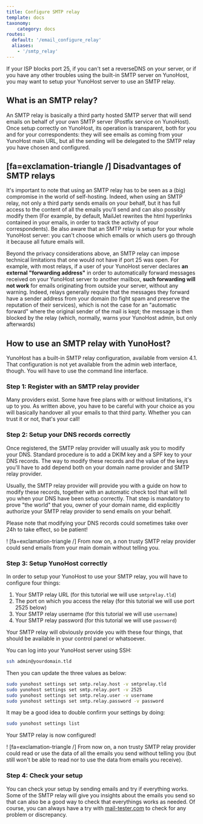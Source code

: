 ```yaml
---
title: Configure SMTP relay
template: docs
taxonomy:
    category: docs
routes:
  default: '/email_configure_relay'
  aliases: 
    - '/smtp_relay'
---
```


If your ISP blocks port 25, if you can't set a reverseDNS on your server, or if you have any other troubles using the built-in SMTP server on YunoHost, you may want to setup your YunoHost server to use an SMTP relay.

## What is an SMTP relay?

An SMTP relay is basically a third party hosted SMTP server that will send emails on behalf of your own SMTP server (Postfix service on YunoHost).
Once setup correctly on YunoHost, its operation is transparent, both for you and for your correspondents: they will see emails as coming from your YunoHost main URL, but all the sending will be delegated to the SMTP relay you have chosen and configured.

## [fa=exclamation-triangle /] Disadvantages of SMTP relays

It's important to note that using an SMTP relay has to be seen as a (big) compromise in the world of self-hosting. Indeed, when using an SMTP relay, not only a third party sends emails on your behalf, but it has full access to the content of all the emails you'll send and can also possibly modify them (For example, by default, MailJet rewrites the html hyperlinks contained in your emails, in order to track the activity of your correspondents). Be also aware that an SMTP relay is setup for your whole YunoHost server: you can't choose which emails or which users go through it because all future emails will.

Beyond the privacy considerations above, an SMTP relay can impose technical limitations that one would not have if port 25 was open. For example, with most relays, if a user of your YunoHost server declares **an external "forwarding address"** in order to automatically forward messages received on your YunoHost server to another mailbox, **such forwarding will not work** for emails originating from outside your server, without any warning. Indeed, relays generally require that the messages they forward have a sender address from your domain (to fight spam and preserve the reputation of their services), which is not the case for an "automatic forward" where the original sender of the mail is kept; the message is then blocked by the relay (which, normally, warns your YunoHost admin, but only afterwards)

## How to use an SMTP relay with YunoHost?

YunoHost has a built-in SMTP relay configuration, available from version 4.1. That configuration is not yet available from the admin web interface, though. You will have to use the command line interface.

### Step 1: Register with an SMTP relay provider

Many providers exist. Some have free plans with or without limitations, it's up to you. As written above, you have to be careful with your choice as you will basically handover all your emails to that third party. Whether you can trust it or not, that's your call!

### Step 2: Setup your DNS records correctly

Once registered, the SMTP relay provider will usually ask you to modify your DNS.
Standard procedure is to add a DKIM key and a SPF key to your DNS records.
The way to modify these records and the value of the keys you'll have to add depend both on your domain name provider and SMTP relay provider.

Usually, the SMTP relay provider will provide you with a guide on how to modify these records, together with an automatic check tool that will tell you when your DNS have been setup correctly. That step is mandatory to prove "the world" that you, owner of your domain name, did explicitly authorize your SMTP relay provider to send emails on your behalf. 

Please note that modifying your DNS records could sometimes take over 24h to take effect, so be patient!

! [fa=exclamation-triangle /] From now on, a non trusty SMTP relay provider could send emails from your main domain without telling you.

### Step 3: Setup YunoHost correctly

In order to setup your YunoHost to use your SMTP relay, you will have to configure four things:
1. Your SMTP relay URL (for this tutorial we will use `smtprelay.tld`)
2. The port on which you access the relay (for this tutorial we will use port 2525 below)
3. Your SMTP relay username (for this tutorial we will use `username`)
4. Your SMTP relay password (for this tutorial we will use `password`)

Your SMTP relay will obviously provide you with these four things, that should be available in your control panel or whatsoever.

You can log into your YunoHost server using SSH:
```bash
ssh admin@yourdomain.tld
```

Then you can update the three values as below:

```bash
sudo yunohost settings set smtp.relay.host -v smtprelay.tld
sudo yunohost settings set smtp.relay.port -v 2525
sudo yunohost settings set smtp.relay.user -v username
sudo yunohost settings set smtp.relay.password -v password
```

It may be a good idea to double confirm your settings by doing:

```bash
sudo yunohost settings list
```

Your SMTP relay is now configured!

! [fa=exclamation-triangle /] From now on, a non trusty SMTP relay provider could read or use the data of all the emails you send without telling you (but still won't be able to read nor to use the data from emails you receive).

### Step 4: Check your setup

You can check your setup by sending emails and try if everything works.
Some of the SMTP relay will give you insights about the emails you send so that can also be a good way to check that everythings works as needed.
Of course, you can always have a try with [mail-tester.com](https://www.mail-tester.com/) to check for any problem or discrepancy.
